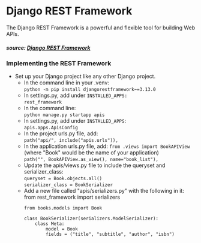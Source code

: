 # Django REST Framework
The Django REST Framework is a powerful and flexible tool for building Web APIs.
##### source: [Django REST Framework](https://www.django-rest-framework.org/)

### Implementing the REST Framework
* Set up your Django project like any other Django project.
  * In the command line in your .venv:  
    `python -m pip install djangorestframework~=3.13.0`
  * In settings.py, add under `INSTALLED_APPS:`  
    `rest_framework`
  * In the command line:  
    `python manage.py startapp apis`
  * In settings.py, add under `INSTALLED_APPS`:  
    `apis.apps.ApisConfig`
  * In the project urls.py file, add:  
    `path("api/", include("apis.urls")),`
  * In the application urls.py file, add:
    `from .views import BookAPIView` (where "Book" would 
    be the name of your application)  
    `path("", BookAPIView.as_view(), name="book_list"),` 
  * Update the apis/views.py file to include the queryset and 
    serializer_class:  
    `queryset = Book.objects.all()`  
    `serializer_class = BookSerializer`
  * Add a new file called "apis/serializers.py" with the following in it:  
    from rest_framework import serializers
    ```
    from books.models import Book
    
    class BookSerializer(serializers.ModelSerializer):
        class Meta:
            model = Book
            fields = ("title", "subtitle", "author", "isbn")
    ```
    